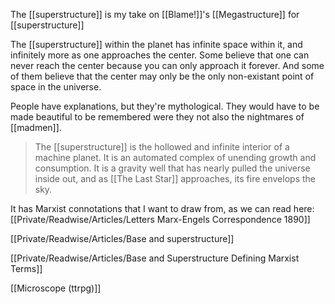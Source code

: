 The [[superstructure]] is my take on [[Blame!]]'s [[Megastructure]] for [[superstructure]]

The [[superstructure]] within the planet has infinite space within it, and infinitely more as one approaches the center. Some believe that one can never reach the center because you can only approach it forever. And some of them believe that the center may only be the only non-existant point of space in the universe.

People have explanations, but they're mythological. They would have to be made beautiful to be remembered were they not also the nightmares of [[madmen]].

> The [[superstructure]] is the hollowed and infinite interior of a machine planet. It is an automated complex of unending growth and consumption. It is a gravity well that has nearly pulled the universe inside out, and as [[The Last Star]] approaches, its fire envelops the sky.

It has Marxist connotations that I want to draw from, as we can read here: [[Private/Readwise/Articles/Letters Marx-Engels Correspondence 1890]]

[[Private/Readwise/Articles/Base and superstructure]]

[[Private/Readwise/Articles/Base and Superstructure Defining Marxist Terms]]

[[Microscope (ttrpg)]]